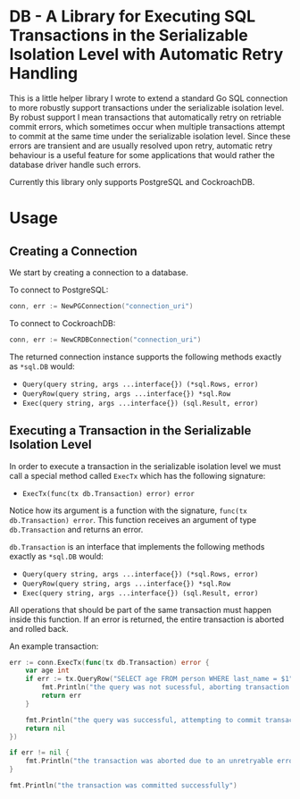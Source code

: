 # DB - A Library for Executing SQL Transactions in the Serializable Isolation Level with Automatic Retry Handling

This is a little helper library I wrote to extend a standard Go SQL connection to more robustly support transactions under the serializable isolation level. By robust support I mean transactions that automatically retry on retriable commit errors, which sometimes occur when multiple transactions attempt to commit at the same time under the serializable isolation level. Since these errors are transient and are usually resolved upon retry, automatic retry behaviour is a useful feature for some applications that would rather the database driver handle such errors.

Currently this library only supports PostgreSQL and CockroachDB.

# Usage
## Creating a Connection
We start by creating a connection to a database.

To connect to PostgreSQL:
```go
conn, err := NewPGConnection("connection_uri")
```

To connect to CockroachDB:
```go
conn, err := NewCRDBConnection("connection_uri")
```

The returned connection instance supports the following methods exactly as `*sql.DB` would:
- `Query(query string, args ...interface{}) (*sql.Rows, error)`
- `QueryRow(query string, args ...interface{}) *sql.Row`
- `Exec(query string, args ...interface{}) (sql.Result, error)`

## Executing a Transaction in the Serializable Isolation Level
In order to execute a transaction in the serializable isolation level we must call a special method called `ExecTx` which has the following signature:
- `ExecTx(func(tx db.Transaction) error) error`

Notice how its argument is a function with the signature, `func(tx db.Transaction) error`.
This function receives an argument of type `db.Transaction` and returns an error.

`db.Transaction` is an interface that implements the following methods exactly as `*sql.DB` would:
- `Query(query string, args ...interface{}) (*sql.Rows, error)`
- `QueryRow(query string, args ...interface{}) *sql.Row`
- `Exec(query string, args ...interface{}) (sql.Result, error)`

All operations that should be part of the same transaction must happen inside this function.
If an error is returned, the entire transaction is aborted and rolled back.

An example transaction:
```go
err := conn.ExecTx(func(tx db.Transaction) error {
    var age int
    if err := tx.QueryRow("SELECT age FROM person WHERE last_name = $1", "Jones").Scan(&age); err != nil {
        fmt.Println("the query was not sucessful, aborting transaction...")
        return err
    }

    fmt.Println("the query was successful, attempting to commit transaction...")
    return nil
})

if err != nil {
    fmt.Println("the transaction was aborted due to an unretryable error")
}

fmt.Println("the transaction was committed successfully")
```